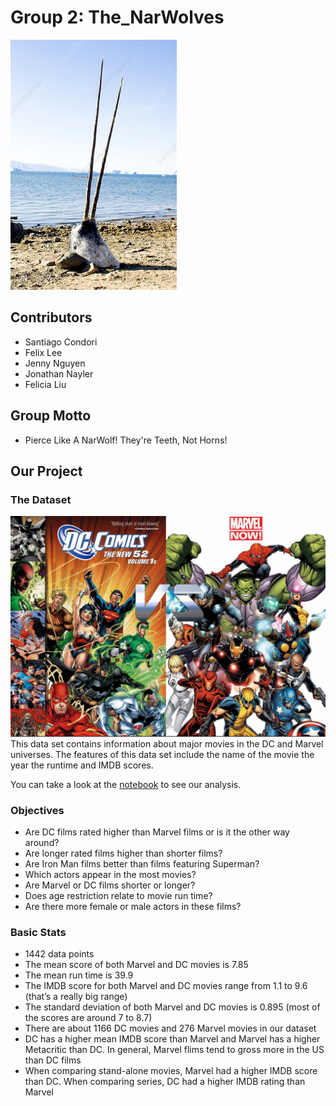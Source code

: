 # Group 2: The_NarWolves

![group_logo](../images/narwhal.jpg)


## Contributors
- Santiago Condori
- Felix Lee
- Jenny Nguyen
- Jonathan Nayler
- Felicia Liu
 
## Group Motto
-  Pierce Like A NarWolf! They're Teeth, Not Horns!

## Our Project

### The Dataset
![group_logo](../images/marvel_dc.jpg)
This data set contains information about major movies in the DC and Marvel universes. The features of this data set include the name of the movie the year the runtime and IMDB scores.  

You can take a look at the [notebook](group_2_analysis.ipynb) to see our analysis. 

### Objectives
- Are DC films rated higher than Marvel films or is it the other way around?
- Are longer rated films higher than shorter films?
- Are Iron Man films better than films featuring Superman?
- Which actors appear in the most movies?
- Are Marvel or DC films shorter or longer?
- Does age restriction relate to movie run time?
- Are there more female or male actors in these films?

### Basic Stats
- 1442 data points
- The mean score of both Marvel and DC movies is 7.85
- The mean run time is 39.9 
- The IMDB score for both Marvel and DC movies range from 1.1 to 9.6 (that’s a really big range)
- The standard deviation of both Marvel and DC movies is 0.895 (most of the scores are around 7 to 8.7)
- There are about 1166 DC movies and 276 Marvel movies in our dataset
- DC has a higher mean IMDB score than Marvel and Marvel has a higher Metacritic than DC. In general, Marvel flims tend to gross more in the US than DC films 
- When comparing stand-alone movies, Marvel had a higher IMDB score than DC. When comparing series, DC had a higher IMDB rating than Marvel
